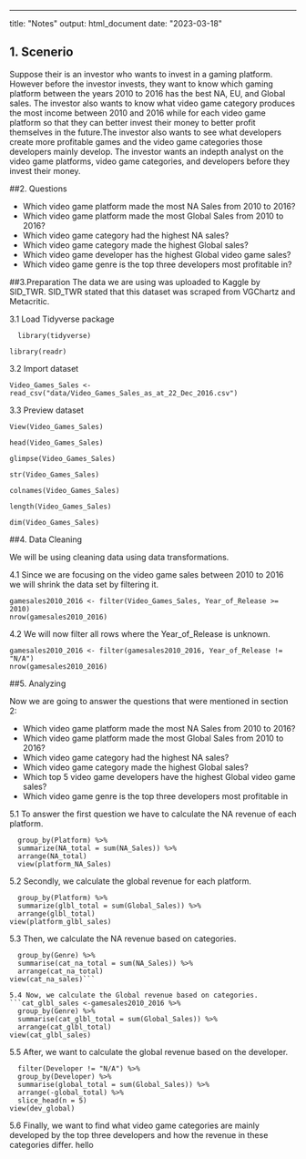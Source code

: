 ---
title: "Notes"
output: html_document
date: "2023-03-18"



## 1. Scenerio
            
Suppose their is an investor who wants to invest in a gaming platform. However before the       investor invests, they want to know which gaming platform between the years 2010 to 2016 has the best NA, EU, and Global sales. The investor also wants to know what video game category produces the most income between 2010 and 2016 while for each video game platform so that they can better invest their money to better profit themselves in the future.The investor also wants to see what developers create more profitable games and the video game categories those developers mainly develop. The investor wants an indepth analyst on the video game platforms, video game categories, and developers before they invest their money. 

##2. Questions

  * Which video game platform made the most NA Sales from 2010 to 2016?
  * Which video game platform made the most Global Sales from 2010 to      2016?
  * Which video game category had the highest NA sales?
  * Which video game category made the highest Global sales?
  * Which video game developer has the highest Global video game sales?
  * Which video game genre is the top three developers most profitable in?


##3.Preparation
  The data we are using was uploaded to Kaggle by SID_TWR. SID_TWR stated that this dataset was      scraped from VGChartz and Metacritic.

3.1 Load Tidyverse package

```#install.packages("Tidyverse")
  library(tidyverse)
```

```{r}
library(readr) 
```


3.2 Import dataset  

```{r}
Video_Games_Sales <- read_csv("data/Video_Games_Sales_as_at_22_Dec_2016.csv")
```

3.3 Preview dataset
```{r}
View(Video_Games_Sales)
```

```{r}
head(Video_Games_Sales)
```


```{r}
glimpse(Video_Games_Sales)
```
```{r}
str(Video_Games_Sales)
```

```{r}
colnames(Video_Games_Sales)
```
```{r}
length(Video_Games_Sales)
```

```{r}
dim(Video_Games_Sales)
```

##4. Data Cleaning

We will be using cleaning data using data transformations.

4.1 Since we are focusing on the video game sales between 2010 to 2016 we will shrink the data set by filtering it.

```{r}
gamesales2010_2016 <- filter(Video_Games_Sales, Year_of_Release >= 2010)
nrow(gamesales2010_2016)
```

4.2 We will now filter all rows where the Year_of_Release is unknown.

```{r}
gamesales2010_2016 <- filter(gamesales2010_2016, Year_of_Release != "N/A")
nrow(gamesales2010_2016)
```

##5. Analyzing 

Now we are going to answer the questions that were mentioned in section 2:
  * Which video game platform made the most NA Sales from 2010 to 2016?
  * Which video game platform made the most Global Sales from 2010 to      2016?
  * Which video game category had the highest NA sales?
  * Which video game category made the highest Global sales?
  * Which top 5 video game developers have the highest Global video game sales?
  * Which video game genre is the top three developers most profitable in

5.1 To answer the first question we have to calculate the NA revenue of each platform.
```platform_NA_Sales <- gamesales2010_2016 %>%
  group_by(Platform) %>%
  summarize(NA_total = sum(NA_Sales)) %>%
  arrange(NA_total)
  view(platform_NA_Sales)
  ```

5.2 Secondly, we calculate the global revenue for each platform.
```platform_glbl_sales <- gamesales2010_2016 %>%
  group_by(Platform) %>%
  summarize(glbl_total = sum(Global_Sales)) %>%
  arrange(glbl_total)
view(platform_glbl_sales)
```

5.3 Then, we calculate the NA revenue based on categories.
```cat_na_sales <- gamesales2010_2016 %>%
  group_by(Genre) %>%
  summarise(cat_na_total = sum(NA_Sales)) %>%
  arrange(cat_na_total)
view(cat_na_sales)```

5.4 Now, we calculate the Global revenue based on categories.
```cat_glbl_sales <-gamesales2010_2016 %>%
  group_by(Genre) %>%
  summarise(cat_glbl_total = sum(Global_Sales)) %>%
  arrange(cat_glbl_total)
view(cat_glbl_sales)
```

5.5 After, we want to calculate the global revenue based on the developer.

```dev_global <- gamesales2010_2016 %>%
  filter(Developer != "N/A") %>%
  group_by(Developer) %>%
  summarise(global_total = sum(Global_Sales)) %>%
  arrange(-global_total) %>%
  slice_head(n = 5)
view(dev_global)
```

5.6 Finally, we want to find what video game categories are mainly developed by the top three developers and how the revenue in these categories differ.
hello
